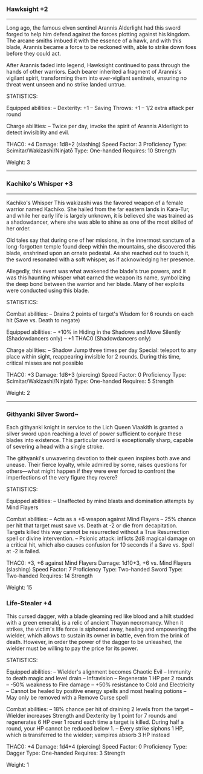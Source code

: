 ### Hawksight +2

---

Long ago, the famous elven sentinel Arannis Alderlight had this sword forged to help him defend against the forces plotting against his kingdom. The arcane smiths imbued it with the essence of a hawk, and with this blade, Arannis became a force to be reckoned with, able to strike down foes before they could act.

After Arannis faded into legend, Hawksight continued to pass through the hands of other warriors. Each bearer inherited a fragment of Arannis's vigilant spirit, transforming them into ever-vigilant sentinels, ensuring no threat went unseen and no strike landed untrue.

STATISTICS:

Equipped abilities:
– Dexterity: +1
– Saving Throws: +1
– 1/2 extra attack per round

Charge abilities:
– Twice per day, invoke the spirit of Arannis Alderlight to detect invisiblity and evil.

THAC0: +4
Damage: 1d8+2 (slashing)
Speed Factor: 3
Proficiency Type: Scimitar/Wakizashi/Ninjatō
Type: One-handed
Requires:
 10 Strength

Weight: 3

---

### Kachiko's Whisper +3

---
Kachiko's Whisper
This wakizashi was the favored weapon of a female warrior named Kachiko. She hailed from the far eastern lands in Kara-Tur, and while her early life is largely unknown, it is believed she was trained as a shadowdancer, where she was able to shine as one of the most skilled of her order.

Old tales say that during one of her missions, in the innermost sanctum of a long-forgotten temple found deep within the mountains, she discovered this blade, enshrined upon an ornate pedestal. As she reached out to touch it, the sword resonated with a soft whisper, as if acknowledging her presence.

Allegedly, this event was what awakened the blade's true powers, and it was this haunting whisper what earned the weapon its name, symbolizing the deep bond between the warrior and her blade. Many of her exploits were conducted using this blade.

STATISTICS:

Combat abilities:
– Drains 2 points of target's Wisdom for 6 rounds on each hit (Save vs. Death to negate)

Equipped abilities:
– +10% in Hiding in the Shadows and Move Silently (Shadowdancers only)
– +1 THAC0 (Shadowdancers only)

Charge abilities:
– Shadow Jump three times per day
  Special: teleport to any place within sight, reappearing invisible for 2 rounds. During this time, critical misses are not possible

THAC0: +3
Damage: 1d8+3 (piercing)
Speed Factor: 0
Proficiency Type: Scimitar/Wakizashi/Ninjatō
Type: One-handed
Requires:
  5 Strength

Weight: 2

---

### Githyanki Silver Sword~

Each githyanki knight in service to the Lich Queen Vlaakith is granted a silver sword upon reaching a level of power sufficient to conjure these blades into existence. This particular sword is exceptionally sharp, capable of severing a head with a single stroke.

The githyanki's unwavering devotion to their queen inspires both awe and unease. Their fierce loyalty, while admired by some, raises questions for others—what might happen if they were ever forced to confront the imperfections of the very figure they revere?

STATISTICS:

Equipped abilities:
– Unaffected by mind blasts and domination attempts by Mind Flayers

Combat abilities:
– Acts as a +6 weapon against Mind Flayers
– 25% chance per hit that target must save vs. Death at -2 or die from decapitation. Targets killed this way cannot be resurrected without a True Resurrection spell or divine intervention.
– Psionic attack: inflicts 2d8 magical damage on a critical hit, which also causes confusion for 10 seconds if a Save vs. Spell at -2 is failed.

THAC0: +3, +6 against Mind Flayers
Damage: 1d10+3, +6 vs. Mind Flayers (slashing)
Speed Factor: 7
Proficiency Type: Two-handed Sword
Type: Two-handed
Requires:
 14 Strength

Weight: 15


### Life-Stealer +4

This cursed dagger, with a blade gleaming red like blood and a hilt studded with a green emerald, is a relic of ancient Thayan necromancy. When it strikes, the victim's life force is siphoned away, healing and empowering the wielder, which allows to sustain its owner in battle, even from the brink of death. However, in order the power of the dagger to be unleashed, the wielder must be willing to pay the price for its power.

STATISTICS:

Equipped abilities:
– Wielder's alignment becomes Chaotic Evil
– Immunity to death magic and level drain
– Infravision
– Regenerate 1 HP per 2 rounds
– -50% weakness to Fire damage
– +50% resistance to Cold and Electricity
– Cannot be healed by positive energy spells and most healing potions
– May only be removed with a Remove Curse spell

Combat abilities:
– 18% chance per hit of draining 2 levels from the target
– Wielder increases Strength and Dexterity by 1 point for 7 rounds and regenerates 6 HP over 1 round each time a target is killed. During half a round, your HP cannot be reduced below 1.
– Every strike siphons 1 HP, which is transferred to the wielder; vampires absorb 3 HP instead

THAC0: +4
Damage: 1d4+4 (piercing)
Speed Factor: 0
Proficiency Type: Dagger
Type: One-handed
Requires:
 3 Strength

Weight: 1
